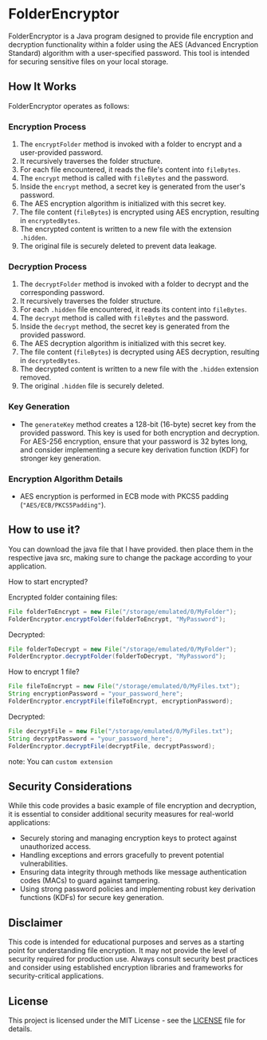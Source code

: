# FolderEncryptor

FolderEncryptor is a Java program designed to provide file encryption and decryption functionality within a folder using the AES (Advanced Encryption Standard) algorithm with a user-specified password. This tool is intended for securing sensitive files on your local storage.

## How It Works

FolderEncryptor operates as follows:

### Encryption Process

1. The `encryptFolder` method is invoked with a folder to encrypt and a user-provided password.
2. It recursively traverses the folder structure.
3. For each file encountered, it reads the file's content into `fileBytes`.
4. The `encrypt` method is called with `fileBytes` and the password.
5. Inside the `encrypt` method, a secret key is generated from the user's password.
6. The AES encryption algorithm is initialized with this secret key.
7. The file content (`fileBytes`) is encrypted using AES encryption, resulting in `encryptedBytes`.
8. The encrypted content is written to a new file with the extension `.hidden`.
9. The original file is securely deleted to prevent data leakage.

### Decryption Process

1. The `decryptFolder` method is invoked with a folder to decrypt and the corresponding password.
2. It recursively traverses the folder structure.
3. For each `.hidden` file encountered, it reads its content into `fileBytes`.
4. The `decrypt` method is called with `fileBytes` and the password.
5. Inside the `decrypt` method, the secret key is generated from the provided password.
6. The AES decryption algorithm is initialized with this secret key.
7. The file content (`fileBytes`) is decrypted using AES decryption, resulting in `decryptedBytes`.
8. The decrypted content is written to a new file with the `.hidden` extension removed.
9. The original `.hidden` file is securely deleted.

### Key Generation

- The `generateKey` method creates a 128-bit (16-byte) secret key from the provided password. This key is used for both encryption and decryption. For AES-256 encryption, ensure that your password is 32 bytes long, and consider implementing a secure key derivation function (KDF) for stronger key generation.

### Encryption Algorithm Details

- AES encryption is performed in ECB mode with PKCS5 padding (`"AES/ECB/PKCS5Padding"`).

## How to use it?

You can download the java file that I have provided. then place them in the respective java src, making sure to change the package according to your application.

How to start encrypted?

Encrypted folder containing files:
```java
File folderToEncrypt = new File("/storage/emulated/0/MyFolder");
FolderEncryptor.encryptFolder(folderToEncrypt, "MyPassword");
```
Decrypted:
```java
File folderToDecrypt = new File("/storage/emulated/0/MyFolder");
FolderEncryptor.decryptFolder(folderToDecrypt, "MyPassword");
```

How to encrypt 1 file?
```java
File fileToEncrypt = new File("/storage/emulated/0/MyFiles.txt");
String encryptionPassword = "your_password_here";
FolderEncryptor.encryptFile(fileToEncrypt, encryptionPassword);
```
Decrypted:
```java
File decryptFile = new File("/storage/emulated/0/MyFiles.txt");
String decryptPassword = "your_password_here";
FolderEncryptor.decryptFile(decryptFile, decryptPassword);
```

note: You can `custom extension`

## Security Considerations

While this code provides a basic example of file encryption and decryption, it is essential to consider additional security measures for real-world applications:

- Securely storing and managing encryption keys to protect against unauthorized access.
- Handling exceptions and errors gracefully to prevent potential vulnerabilities.
- Ensuring data integrity through methods like message authentication codes (MACs) to guard against tampering.
- Using strong password policies and implementing robust key derivation functions (KDFs) for secure key generation.

## Disclaimer

This code is intended for educational purposes and serves as a starting point for understanding file encryption. It may not provide the level of security required for production use. Always consult security best practices and consider using established encryption libraries and frameworks for security-critical applications.

## License

This project is licensed under the MIT License - see the [LICENSE](LICENSE) file for details.
